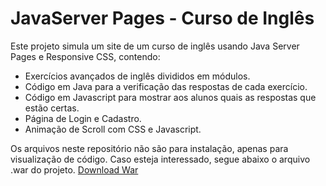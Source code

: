 # JavaServer Pages - Curso de Inglês

Este projeto simula um site de um curso de inglês usando Java Server Pages e Responsive CSS, contendo:

* Exercícios avançados de inglês divididos em módulos.
* Código em Java para a verificação das respostas de cada exercício.
* Código em Javascript para mostrar aos alunos quais as respostas que estão certas.
* Página de Login e Cadastro.
* Animação de Scroll com CSS e Javascript.

Os arquivos neste repositório não são para instalação, apenas para visualização de código.
Caso esteja interessado, segue abaixo o arquivo .war do projeto.
[Download War](https://github.com/anaeltdgomes/CursoIngles/blob/main/Curso.war)
